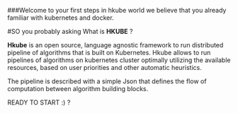 
###Welcome to your first steps in hkube world we believe that you already familiar with kubernetes and docker.

#SO you probably asking What is **HKUBE** ? 


**Hkube** is an open source, language agnostic framework to run distributed pipeline of algorithms that is built on Kubernetes. 
Hkube allows to run pipelines of algorithms on kubernetes cluster optimally utilizing the available resources, based on user priorities and other automatic heuristics. 

The pipeline is described with a simple Json that defines the flow of computation between algorithm building blocks.


READY TO START :) ?